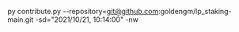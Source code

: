 py contribute.py --repository=git@github.com:goldengm/lp_staking-main.git -sd="2021/10/21, 10:14:00" -nw